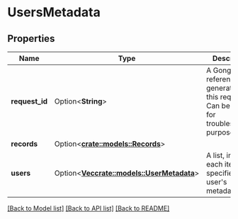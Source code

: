 # UsersMetadata

## Properties

Name | Type | Description | Notes
------------ | ------------- | ------------- | -------------
**request_id** | Option<**String**> | A Gong request reference Id, generated for this request. Can be used for troubleshooting purposes. | [optional]
**records** | Option<[**crate::models::Records**](Records.md)> |  | [optional]
**users** | Option<[**Vec<crate::models::UserMetadata>**](UserMetadata.md)> | A list, in which each item specifies one user's metadata. | [optional]

[[Back to Model list]](../README.md#documentation-for-models) [[Back to API list]](../README.md#documentation-for-api-endpoints) [[Back to README]](../README.md)


